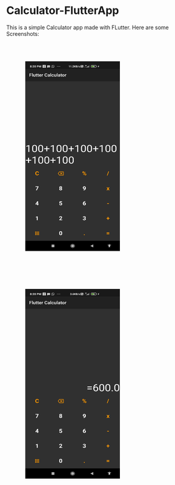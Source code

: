 <H1>Calculator-FlutterApp</H1>
<p>
This is a simple Calculator app made with FLutter. Here are some Screenshots:
</p> 
<div style="display:flex; flex-wrap:wrap;">
<img style="margin:50px;" height="500" width="250" src="screenshots/1.jpg">
<img style="margin:50px;" height="500" width="250" src="screenshots/2.jpg">
</div>